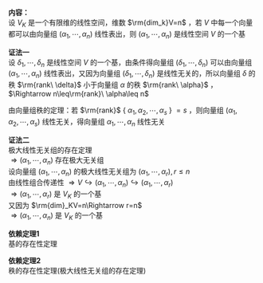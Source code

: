**内容：**  
设 $V_K$ 是一个有限维的线性空间，维数 $\rm{dim_k}V=n$ ，若 $V$ 中每一个向量都可以由向量组 $(\alpha_1,\cdots,\alpha_n)$ 线性表出，则 $(\alpha_1,\cdots,\alpha_n)$ 是线性空间 $V$ 的一个基  
  
**证法一**  
设 $\delta_1,\cdots,\delta_n$ 是线性空间 $V$ 的一个基，由条件得向量组 $(\delta_1,\cdots,\delta_n)$ 可以由向量组 $(\alpha_1,\cdots,\alpha_n)$ 线性表出，又因为向量组 $(\delta_1,\cdots,\delta_n)$ 是线性无关的，所以向量组 $\delta$ 的秩 $\rm{rank\ \delta}$ 小于向量组 $\alpha$ 的秩 $\rm{rank\ \alpha}$ ， $\Rightarrow n\leq\rm{rank}\ \alpha\leq n$  
  
由向量组秩的定理：若 $\rm{rank}$ { $\alpha_1,\alpha_2,\cdots,\alpha_s$ } $=s$ ，则向量组 $(\alpha_1,\alpha_2,\cdots,\alpha_s)$ 线性无关，得向量组 $\alpha_1,\cdots,\alpha_n$ 线性无关  
  
**证法二**  
极大线性无关组的存在定理  
 $\Rightarrow(\alpha_1,\cdots,\alpha_n)$ 存在极大无关组  
设向量组 $(\alpha_1,\cdots,\alpha_n)$ 的极大线性无关组为 $(\alpha_1,\cdots,\alpha_r),r\leq n$  
由线性组合传递性 $\Rightarrow V\hookrightarrow  
(\alpha_1,\cdots,\alpha_n)\hookrightarrow  
(\alpha_1,\cdots,\alpha_r)$  
 $\Rightarrow(\alpha_1,\cdots,\alpha_r)$ 是 $V_K$ 的一个基  
又因为 $\rm{dim}_KV=n\Rightarrow r=n$  
 $\Rightarrow(\alpha_1,\cdots,\alpha_n)$ 是 $V_K$ 的一个基  
  
**依赖定理1**  
基的存在性定理  
  
**依赖定理2**  
秩的存在性定理(极大线性无关组的存在定理)  
